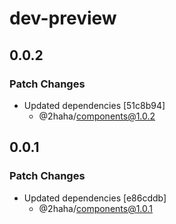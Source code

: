 # dev-preview

## 0.0.2

### Patch Changes

- Updated dependencies [51c8b94]
  - @2haha/components@1.0.2

## 0.0.1

### Patch Changes

- Updated dependencies [e86cddb]
  - @2haha/components@1.0.1
